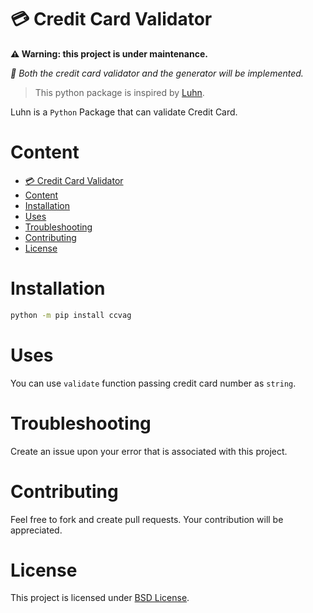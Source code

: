 # 💳 Credit Card Validator

**⚠️ Warning: this project is under maintenance.**

*🚧 Both the credit card validator and the generator will be implemented.*

> This python package is inspired by [Luhn](https://github.com/amm834/luhn).

Luhn is a `Python` Package that can validate Credit Card.

# Content
- [💳 Credit Card Validator](#-credit-card-validator)
- [Content](#content)
- [Installation](#installation)
- [Uses](#uses)
- [Troubleshooting](#troubleshooting)
- [Contributing](#contributing)
- [License](#license)

# Installation
```bash
python -m pip install ccvag
```

# Uses
You can use `validate` function passing credit card number as `string`.

# Troubleshooting
Create an issue upon your error that is associated with this project.

# Contributing
Feel free to fork and create pull requests. Your contribution will be appreciated.

# License
This project is licensed under [BSD License](LICENSE).